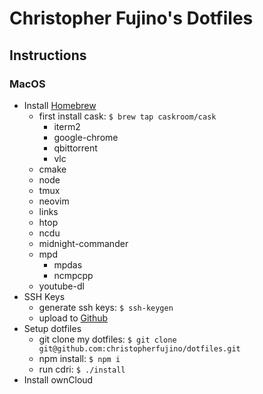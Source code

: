# Christopher Fujino's Dotfiles

## Instructions

### MacOS

* Install [Homebrew](http://brew.sh)
  * first install cask: `$ brew tap caskroom/cask`
    * iterm2
    * google-chrome
    * qbittorrent
    * vlc
  * cmake
  * node
  * tmux
  * neovim
  * links
  * htop
  * ncdu
  * midnight-commander
  * mpd
    * mpdas
    * ncmpcpp
  * youtube-dl
* SSH Keys
  * generate ssh keys: `$ ssh-keygen`
  * upload to [Github](https://github.com)
* Setup dotfiles
  * git clone my dotfiles: `$ git clone git@github.com:christopherfujino/dotfiles.git`
  * npm install: `$ npm i`
  * run cdri: `$ ./install`
* Install ownCloud
